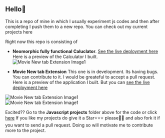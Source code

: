 ## Hello🤘

This is a repo of mine in which I usually experiment js codes and then after completing I push them to a new repo. You can check out my current projects here

Right now this repo is consisting of
- **Neomorphic fully functional Caluclator**. [See the live deployment here](https://srikant-code.github.io/My-Front-End-Codes/Javascript%20projects/Calculator/calculator.html)  
Here is a preview of the Calculator I built.
![Movie New tab Extension Image1](https://raw.githubusercontent.com/srikant-code/My-Front-End-Codes/tree/master/Javascript%20projects/Calculator/deployment.png)  


- **Movie New tab Extension** This one is in development. Its having bugs. You can contribute to it. I would be greateful to accept a pull request.
Here is a preview of the application I built. But you can [see the live deployment here](https://movie-new-tab-extension.vercel.app)  

![Movie New tab Extension Image1](https://raw.githubusercontent.com/srikant-code/My-Front-End-Codes/tree/master/Javascript%20projects/Movie%20Trailer%20Extension/img/deployment2.png)  
![Movie New tab Extension Image1](https://raw.githubusercontent.com/srikant-code/My-Front-End-Codes/tree/master/Javascript%20projects/Movie%20Trailer%20Extension/img/deployment1.png)  

Excited??
Go to the **Javascript projects** folder above for the code or click [here](https://github.com/srikant-code/My-Front-End-Codes/tree/master/Javascript%20projects)
If you like my projects do give it a Star⭐⭐⭐ please🥺🥺 and also fork it if you want to send a pull request. Doing so will motivate me to contribute more to the project.